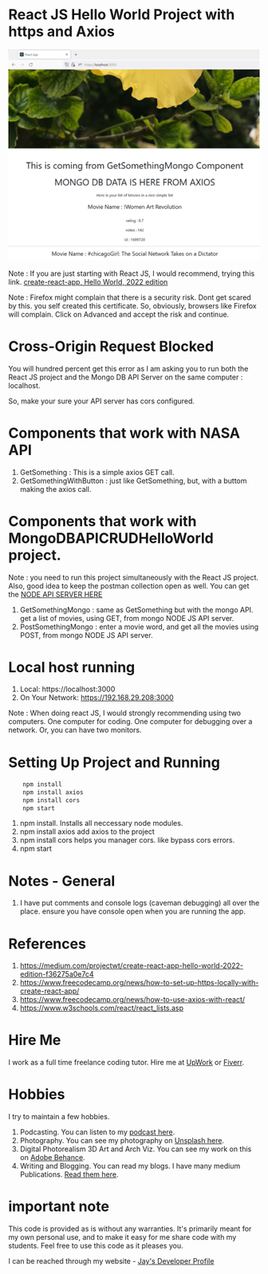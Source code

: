 # React JS Hello World Project with https and Axios

![image info](RandomStuffGeneratorReactApp.png)

Note : If you are just starting with React JS, I would recommend, trying this link. [create-react-app, Hello World, 2022 edition](https://medium.com/projectwt/create-react-app-hello-world-2022-edition-f36275a0e7c4)

Note : Firefox might complain that there is a security risk. Dont get scared by this. you self created this certificate. So, obviously, browsers like Firefox will complain. Click on Advanced and accept the risk and continue.

# Cross-Origin Request Blocked

You will hundred percent get this error as I am asking you to run both the React JS project and the Mongo DB API Server on the same computer : localhost. 

So, make your sure your API server has cors configured.

# Components that work with NASA API

1. GetSomething : This is a simple axios GET call. 
1. GetSomethingWithButton : just like GetSomething, but, with a buttom making the axios call. 

# Components that work with MongoDBAPICRUDHelloWorld project.

Note : you need to run this project simultaneously with the React JS project. Also, good idea to keep the postman collection open as well. You can get the [NODE API SERVER HERE](https://github.com/Jay-study-nildana/NodeJSForStudents/tree/main/MongoDB_API_CRUD_HelloWorld)

1. GetSomethingMongo : same as GetSomething but with the mongo API. get a list of movies, using GET, from mongo NODE JS API server. 
1. PostSomethingMongo : enter a movie word, and get all the movies using POST, from mongo NODE JS API server. 

# Local host running 

1. Local:            https://localhost:3000
1. On Your Network:  https://192.168.29.208:3000

Note : When doing react JS, I would strongly recommending using two computers. One computer for coding. One computer for debugging over a network. Or, you can have two monitors.

# Setting Up Project and Running

```
    npm install
    npm install axios
    npm install cors
    npm start

```

1. npm install. Installs all neccessary node modules. 
1. npm install axios add axios to the project
1. npm install cors helps you manager cors. like bypass cors errors. 
1. npm start

# Notes - General

1. I have put comments and console logs (caveman debugging) all over the place. ensure you have console open when you are running the app. 

# References

1. https://medium.com/projectwt/create-react-app-hello-world-2022-edition-f36275a0e7c4
1. https://www.freecodecamp.org/news/how-to-set-up-https-locally-with-create-react-app/
1. https://www.freecodecamp.org/news/how-to-use-axios-with-react/
1. https://www.w3schools.com/react/react_lists.asp

# Hire Me

I work as a full time freelance coding tutor. Hire me at [UpWork](https://www.upwork.com/fl/vijayasimhabr) or [Fiverr](https://www.fiverr.com/jay_codeguy). 

# Hobbies

I try to maintain a few hobbies.

1. Podcasting. You can listen to my [podcast here](https://stories.thechalakas.com/listen-to-podcast/).
1. Photography. You can see my photography on [Unsplash here](https://unsplash.com/@jay_neeruhaaku).
1. Digital Photorealism 3D Art and Arch Viz. You can see my work on this on [Adobe Behance](https://www.behance.net/vijayasimhabr).
1. Writing and Blogging. You can read my blogs. I have many medium Publications. [Read them here](https://medium.com/@vijayasimhabr).

# important note 

This code is provided as is without any warranties. It's primarily meant for my own personal use, and to make it easy for me share code with my students. Feel free to use this code as it pleases you.

I can be reached through my website - [Jay's Developer Profile](https://jay-study-nildana.github.io/developerprofile)